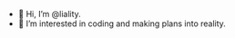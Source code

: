 - 👋 Hi, I’m @liality.
- 👀 I’m interested in coding and making plans into reality.

<!---
liality/liality is a ✨ special ✨ repository because its `README.md` (this file) appears on your GitHub profile.
You can click the Preview link to take a look at your changes.
--->
